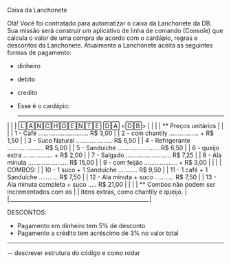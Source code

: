 Caixa da Lanchonete

Olá! Você foi contratado para automatizar o caixa da Lanchonete da DB.
Sua missão será construir um aplicativo de linha de comando (Console) que calcula o valor de uma compra de acordo com o cardápio, regras e descontos da Lanchonete.
Atualmente a Lanchonete aceita as seguintes formas de pagamento:
 - dinheiro
 - debito
 - credito

- Esse é o cardápio:
  ___________________________________________________
 |                                                   |
 |  🄻🄰🄽🄲🄷🄾🄴🄽🅃🄴 🄳🄰 <🄳🄱>                    |
 |                                                   |
 |   ** Preços unitários                             |
 |                                                   |
 |  1 - Café ............................. R$  3,00  |
 |  2   - com chantily ................. + R$  1,50  |
 |  3 - Suco Natural ..................... R$  6,50  |
 |  4 - Refrigerante ..................... R$  5,00  |
 |  5 - Sanduíche ........................ R$  6,50  |
 |  6   - queijo extra ................. + R$  2,00  |
 |  7 - Salgado .......................... R$  7,25  |
 |  8 - Ala minuta ....................... R$ 15,00  |
 |  9   - com feijão ................... + R$  3,00  |
 |                                                   |
 |  COMBOS:                                          |
 |   10 - 1 suco + 1 Sanduíche ........... R$  9,50  |
 |   11 - 1 café + 1 Sanduíche ........... R$  7,50  |
 |   12 - Ala minuta + suco    ........... R$  7,50  |
 |   13 - Ala minuta completa + suco ..... R$ 21,00  |
 |                                                   |
 |  ** Combos não podem ser incrementados com os     |
 |     itens extras, como chantily e queijo.         |
 |___________________________________________________|

DESCONTOS:
 - Pagamento em dinheiro tem 5% de desconto
 - Pagamento a crédito tem acréscimo de 3% no valor total

------------------------------------------------------------------------------------

-- descrever estrutura do código e como rodar
